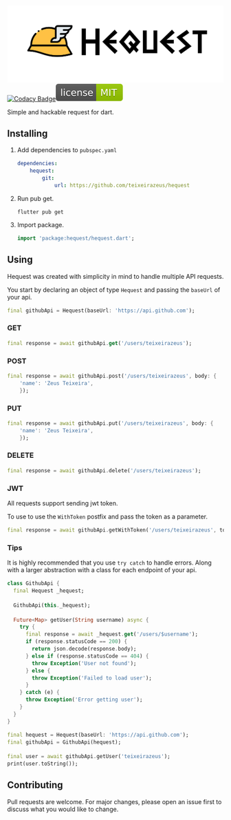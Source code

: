 ![banner](https://raw.githubusercontent.com/teixeirazeus/hequest/master/readme_assets/banner.png)
[![Codacy Badge](https://app.codacy.com/project/badge/Grade/ca9452a2e4a745718e59fc8ca54de6e2)](https://www.codacy.com/gh/teixeirazeus/hequest/dashboard?utm_source=github.com\&utm_medium=referral\&utm_content=teixeirazeus/hequest\&utm_campaign=Badge_Grade)[![License](https://raw.githubusercontent.com/teixeirazeus/hequest/3bb5c5adb73020d036563be2a155210562789f22/readme_assets/mit.svg)](https://github.com/teixeirazeus/hequest)

Simple and hackable request for dart.

## Installing

1.  Add dependencies to `pubspec.yaml`

    ```yaml
    dependencies:
        hequest:
            git:
                url: https://github.com/teixeirazeus/hequest
    ```

2.  Run pub get.

    ```shell
    flutter pub get
    ```

3.  Import package.

    ```dart
    import 'package:hequest/hequest.dart';
    ```

## Using

Hequest was created with simplicity in mind to handle multiple API requests.

You start by declaring an object of type `Hequest` and passing the `baseUrl` of your api.

```dart
final githubApi = Hequest(baseUrl: 'https://api.github.com');
```

### GET

```dart
final response = await githubApi.get('/users/teixeirazeus');
```

### POST

```dart
final response = await githubApi.post('/users/teixeirazeus', body: {
    'name': 'Zeus Teixeira',
    });
```

### PUT

```dart
final response = await githubApi.put('/users/teixeirazeus', body: {
    'name': 'Zeus Teixeira',
    });
```

### DELETE

```dart
final response = await githubApi.delete('/users/teixeirazeus');
```

### JWT

All requests support sending jwt token.

To use to use the `WithToken` postfix and pass the token as a parameter.

```dart
final response = await githubApi.getWithToken('/users/teixeirazeus', token);
```

### Tips

It is highly recommended that you use `try catch` to handle errors. Along with a larger abstraction with a class for each endpoint of your api.

```dart
class GithubApi {
  final Hequest _hequest;

  GithubApi(this._hequest);

  Future<Map> getUser(String username) async {
    try {
      final response = await _hequest.get('/users/$username');
      if (response.statusCode == 200) {
        return json.decode(response.body);
      } else if (response.statusCode == 404) {
        throw Exception('User not found');
      } else {
        throw Exception('Failed to load user');
      }
    } catch (e) {
      throw Exception('Error getting user');
    }
  }
}
```

```dart
final hequest = Hequest(baseUrl: 'https://api.github.com');
final githubApi = GithubApi(hequest);

final user = await githubApi.getUser('teixeirazeus');
print(user.toString());
```

## Contributing

Pull requests are welcome. For major changes, please open an issue first to discuss what you would like to change.
